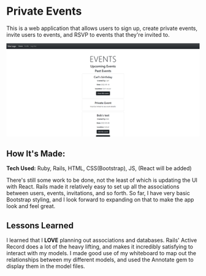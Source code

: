 # Private Events

This is a web application that allows users to sign up, create private events, invite users to events, and RSVP to events that they're invited to.

![Private Events screenshot](private-events-screenshot.png)


## How It's Made:

**Tech Used:** Ruby, Rails, HTML, CSS(Bootstrap), JS, (React will be added) 

There's still some work to be done, not the least of which is updating the UI with React. Rails made it relatively easy to set up all the associations between users, events, invitations, and so forth. So far, I have very basic Bootstrap styling, and I look forward to expanding on that to make the app look and feel great.

## Lessons Learned

I learned that I **LOVE** planning out associations and databases. Rails' Active Record does a lot of the heavy lifting, and makes it incredibly satisfying to interact with my models. I made good use of my whiteboard to map out the relationships between my different models, and used the Annotate gem to display them in the model files.
